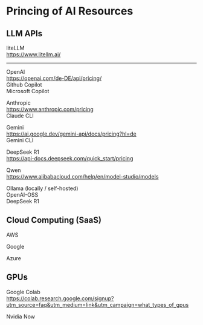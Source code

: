 # Princing of AI Resources


## LLM APIs

liteLLM  
https://www.litellm.ai/  

---

OpenAI  
https://openai.com/de-DE/api/pricing/  
    Github Copilot  
    Microsoft Copilot  

Anthropic  
https://www.anthropic.com/pricing  
    Claude CLI  

Gemini  
https://ai.google.dev/gemini-api/docs/pricing?hl=de  
    Gemini CLI  

DeepSeek R1  
https://api-docs.deepseek.com/quick_start/pricing  

Qwen  
https://www.alibabacloud.com/help/en/model-studio/models  

Ollama (locally / self-hosted)  
    OpenAI-OSS  
    DeepSeek R1  


## Cloud Computing (SaaS)
AWS  

Google  

Azure  


## GPUs
Google Colab  
https://colab.research.google.com/signup?utm_source=faq&utm_medium=link&utm_campaign=what_types_of_gpus  

Nvidia Now  
